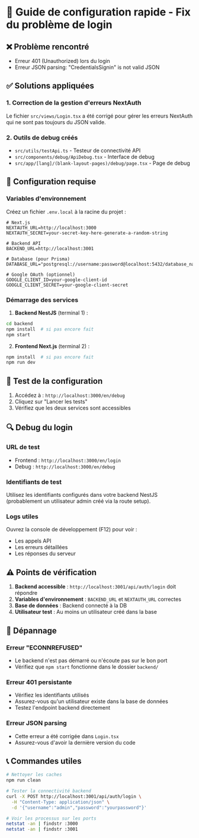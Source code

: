 # 🚀 Guide de configuration rapide - Fix du problème de login

## ❌ Problème rencontré
- Erreur 401 (Unauthorized) lors du login
- Erreur JSON parsing: "CredentialsSignin" is not valid JSON

## ✅ Solutions appliquées

### 1. Correction de la gestion d'erreurs NextAuth
Le fichier `src/views/Login.tsx` a été corrigé pour gérer les erreurs NextAuth qui ne sont pas toujours du JSON valide.

### 2. Outils de debug créés
- `src/utils/testApi.ts` - Testeur de connectivité API
- `src/components/debug/ApiDebug.tsx` - Interface de debug
- `src/app/[lang]/(blank-layout-pages)/debug/page.tsx` - Page de debug

## 🔧 Configuration requise

### Variables d'environnement
Créez un fichier `.env.local` à la racine du projet :

```env
# Next.js
NEXTAUTH_URL=http://localhost:3000
NEXTAUTH_SECRET=your-secret-key-here-generate-a-random-string

# Backend API
BACKEND_URL=http://localhost:3001

# Database (pour Prisma)
DATABASE_URL="postgresql://username:password@localhost:5432/database_name"

# Google OAuth (optionnel)
GOOGLE_CLIENT_ID=your-google-client-id
GOOGLE_CLIENT_SECRET=your-google-client-secret
```

### Démarrage des services

1. **Backend NestJS** (terminal 1) :
```bash
cd backend
npm install  # si pas encore fait
npm start
```

2. **Frontend Next.js** (terminal 2) :
```bash
npm install  # si pas encore fait
npm run dev
```

## 🧪 Test de la configuration

1. Accédez à : `http://localhost:3000/en/debug`
2. Cliquez sur "Lancer les tests"
3. Vérifiez que les deux services sont accessibles

## 🔍 Debug du login

### URL de test
- Frontend : `http://localhost:3000/en/login`
- Debug : `http://localhost:3000/en/debug`

### Identifiants de test
Utilisez les identifiants configurés dans votre backend NestJS (probablement un utilisateur admin créé via la route setup).

### Logs utiles
Ouvrez la console de développement (F12) pour voir :
- Les appels API
- Les erreurs détaillées
- Les réponses du serveur

## ⚠️ Points de vérification

1. **Backend accessible** : `http://localhost:3001/api/auth/login` doit répondre
2. **Variables d'environnement** : `BACKEND_URL` et `NEXTAUTH_URL` correctes
3. **Base de données** : Backend connecté à la DB
4. **Utilisateur test** : Au moins un utilisateur créé dans la base

## 🐛 Dépannage

### Erreur "ECONNREFUSED"
- Le backend n'est pas démarré ou n'écoute pas sur le bon port
- Vérifiez que `npm start` fonctionne dans le dossier `backend/`

### Erreur 401 persistante
- Vérifiez les identifiants utilisés
- Assurez-vous qu'un utilisateur existe dans la base de données
- Testez l'endpoint backend directement

### Erreur JSON parsing
- Cette erreur a été corrigée dans `Login.tsx`
- Assurez-vous d'avoir la dernière version du code

## 📞 Commandes utiles

```bash
# Nettoyer les caches
npm run clean

# Tester la connectivité backend
curl -X POST http://localhost:3001/api/auth/login \
  -H "Content-Type: application/json" \
  -d '{"username":"admin","password":"yourpassword"}'

# Voir les processus sur les ports
netstat -an | findstr :3000
netstat -an | findstr :3001
``` 
